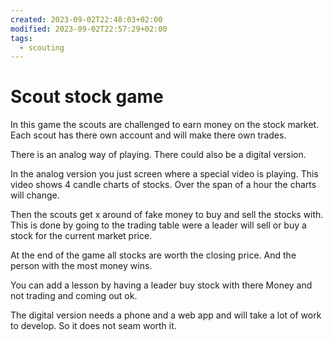 ```yaml
---
created: 2023-09-02T22:48:03+02:00
modified: 2023-09-02T22:57:29+02:00
tags:
  - scouting
---
```

# Scout stock game

In this game the scouts are challenged to earn money on the stock market. Each scout has there own account and will make there own trades.

There is an analog way of playing. There could also be a digital version.

In the analog version you just screen where a special video is playing. This video shows 4 candle charts of stocks. Over the span of a hour the charts will change.

Then the scouts get x around of fake money to buy and sell the stocks with. This is done by going to the trading table were a leader will sell or buy a stock for the current market price.

At the end of the game all stocks are worth the closing price. And the person with the most money wins.

You can add a lesson by having a leader buy stock with there Money and not trading and coming out ok.

The digital version needs a phone and a web app and will take a lot of work to develop. So it does not seam worth it.
